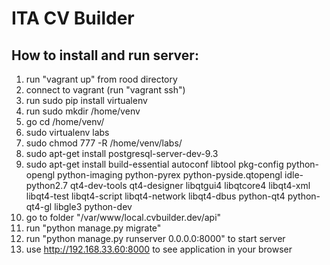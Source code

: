 ITA CV Builder
==========

How to install and run server:
----------
1. run "vagrant up" from rood directory
2. connect to vagrant (run "vagrant ssh")
3. run sudo pip install virtualenv
4. run sudo mkdir /home/venv
4. go cd /home/venv/
5. sudo virtualenv labs
6. sudo chmod 777 -R /home/venv/labs/
7. sudo apt-get install postgresql-server-dev-9.3
8. sudo apt-get install build-essential autoconf libtool pkg-config python-opengl python-imaging python-pyrex python-pyside.qtopengl idle-python2.7 qt4-dev-tools qt4-designer libqtgui4 libqtcore4 libqt4-xml libqt4-test libqt4-script libqt4-network libqt4-dbus python-qt4 python-qt4-gl libgle3 python-dev
9. go to folder "/var/www/local.cvbuilder.dev/api"
10. run "python manage.py migrate"
11. run "python manage.py runserver 0.0.0.0:8000" to start server
12. use http://192.168.33.60:8000 to see application in your browser
